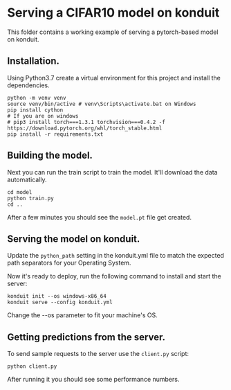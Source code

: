 # Serving a CIFAR10 model on konduit

This folder contains a working example of serving a pytorch-based model on konduit.

## Installation.

Using Python3.7 create a virtual environment for this project and install the
dependencies.

```shell script
python -m venv venv
source venv/bin/active # venv\Scripts\activate.bat on Windows
pip install cython
# If you are on windows
# pip3 install torch===1.3.1 torchvision===0.4.2 -f https://download.pytorch.org/whl/torch_stable.html
pip install -r requirements.txt
```

## Building the model.
Next you can run the train script to train the model.  It'll download the data 
automatically.

```shell script
cd model
python train.py
cd ..
```

After a few minutes you should see the `model.pt` file get created.

## Serving the model on konduit.

Update the `python_path` setting in the konduit.yml file to match the expected
path separators for your Operating System.

Now it's ready to deploy, run the following command to install and start the server:

```shell script
konduit init --os windows-x86_64
konduit serve --config konduit.yml
```

Change the --os parameter to fit your machine's OS.

## Getting predictions from the server.

To send sample requests to the server use the `client.py` script:

```shell script
python client.py
```

After running it you should see some performance numbers.